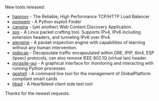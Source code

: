 New tools released: 

* [haproxy](http://haproxy.1wt.eu) - The Reliable, High Performance TCP/HTTP Load Balancer 
* [pompem](https://github.com/rfunix/Pompem) - A Python exploit Finder
* [cansina](https://github.com/deibit/cansina) - (yet another) Web Content Discovery Application.
* [sps](https://sites.google.com/site/simplepacketsender/) - A Linux packet crafting tool. Supports IPv4, IPv6 including extension headers, and tunneling IPv6 over IPv4.
* [aiengine](https://bitbucket.org/camp0/aiengine) - A packet inspection engine with capabilities of learning without any human intervention.
* [ipdecap](https://github.com/lpefferkorn/ipdecap) - Decapsulate traffic encapsulated within GRE, IPIP, 6in4, ESP (ipsec) protocols, can also remove IEEE 802.1Q (virtual lan) header.
* [pyrasite-gui](https://github.com/lmacken/pyrasite-gui) - A graphical interface for monitoring and interacting with running Python processes
* [gpshell](https://sourceforge.net/p/globalplatform/wiki/Home/) - A  command line tool for the management of GlobalPlatform compliant smart cards
* [hbad](http://www.curesec.com/en/publications/tools.html) - A Heartbleed client side test tool


Thanks for the newest requests.

